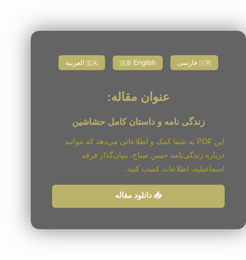 <html lang="fa">
<head>
    <meta charset="UTF-8">
    <meta name="viewport" content="width=device-width, initial-scale=1.0">
    <title>Hashashin's Life</title>
    <style>
        body {
            font-family: 'Tahoma', Arial, sans-serif;
            background: url('https://biaupload.com/do.php?imgf=org-8323b74512921.jpg') no-repeat center center fixed;
            background-size: cover;
            margin: 0;
            padding: 0;
            direction: rtl; 
            text-align: right;
            color: #ffffff;
        }
        .container {
            max-width: 900px;
            margin: 160px auto;
            background: #0000009a;
            padding: 50px;
            border-radius: 20px;
            box-shadow: 0 0 50px #00000080;
            position: relative;
            overflow: hidden;
        }
        h1, h2 {
            color: #bbb369;
            text-align: center;
        }
        p {
            line-height: 1.8;
            font-size: 18px;
            color: #b4a622;
        }
        .pdf-container {
            margin-top: 20px;
            text-align: center;
        }
        iframe {
            width: 100%;
            height: 500px;
            border-radius: 10px;
            border: 2px solid #ffffff;
        }
        .download-btn {
            display: block;
            text-align: center;
            background: #bbb369;
            color: #ffffff;
            padding: 12px 20px;
            border-radius: 8px;
            text-decoration: none;
            font-size: 18px;
            font-weight: bold;
            margin-top: 15px;
            transition: 0.3s;
        }
        .download-btn:hover {
            background: #000000;
            color: #bbb369;
        }
        .language-buttons {
            text-align: center;
            margin-bottom: 20px;
        }
        .lang-btn {
            background: #bbb369;
            color: white;
            padding: 8px 16px;
            border: none;
            border-radius: 7px;
            font-size: 16px;
            cursor: pointer;
            margin: 7px;
            transition: 0.3s;
        }
        .lang-btn:hover {
            background: #000000;
            color: #bbb369;
        }
    </style>
</head>
<body>
    <div class="container">
        <div class="language-buttons">
            <button class="lang-btn" onclick="translateText('fa')">🇮🇷 فارسی</button>
            <button class="lang-btn" onclick="translateText('en')">🇬🇧 English</button>
            <button class="lang-btn" onclick="translateText('ar')">🇸🇦 العربية</button>
        </div>
        <h1 id="title">عنوان مقاله:</h1>
        <h2 id="subtitle">زندگی نامه و داستان کامل حشاشین</h2>
        <p id="description">
            این PDF به شما کمک و اطلاعاتی می‌دهد که بتوانید درباره زندگی‌نامه حسن صباح، بنیان‌گذار فرقه اسماعیلیه، اطلاعات کسب کنید.
        </p>
        <div class="pdf-container">
            <a href="https://biaupload.com/do.php?filename=org-fcbe8e4ad7a11.pdf" class="download-btn" download id="downloadText">📥 دانلود مقاله</a>
        </div>
    </div>
    <script>
        function translateText(lang) {
            const translations = {
                fa: {
                    title: "عنوان مقاله:",
                    subtitle: "زندگی نامه و داستان کامل حشاشین",
                    description: "این PDF به شما کمک و اطلاعاتی می‌دهد که بتوانید درباره زندگی‌نامه حسن صباح، بنیان‌گذار فرقه اسماعیلیه، اطلاعات کسب کنید.",
                    downloadText: "📥 دانلود مقاله"
                },
                en: {
                    title: ":   Article Title",
                    subtitle: "The Full Story of the Hashashin",
                    description: ".This PDF provides you with information about the life of Hassan Sabbah, the founder of the Ismaili sect",
                    downloadText: "📥 Download Article"
                },
                ar: {
                    title: "عنوان المقال:",
                    subtitle: "القصة الكاملة للحشاشين",
                    description: "يوفر لك هذا الملف معلومات عن حياة حسن صباح، مؤسس الطائفة الإسماعيلية.",
                    downloadText: "📥 تحميل المقال"
                }
            };
            document.getElementById("title").textContent = translations[lang].title;
            document.getElementById("subtitle").textContent = translations[lang].subtitle;
            document.getElementById("description").textContent = translations[lang].description;
            document.getElementById("downloadText").textContent = translations[lang].downloadText;
        }
    </script>

</body>
</html>
